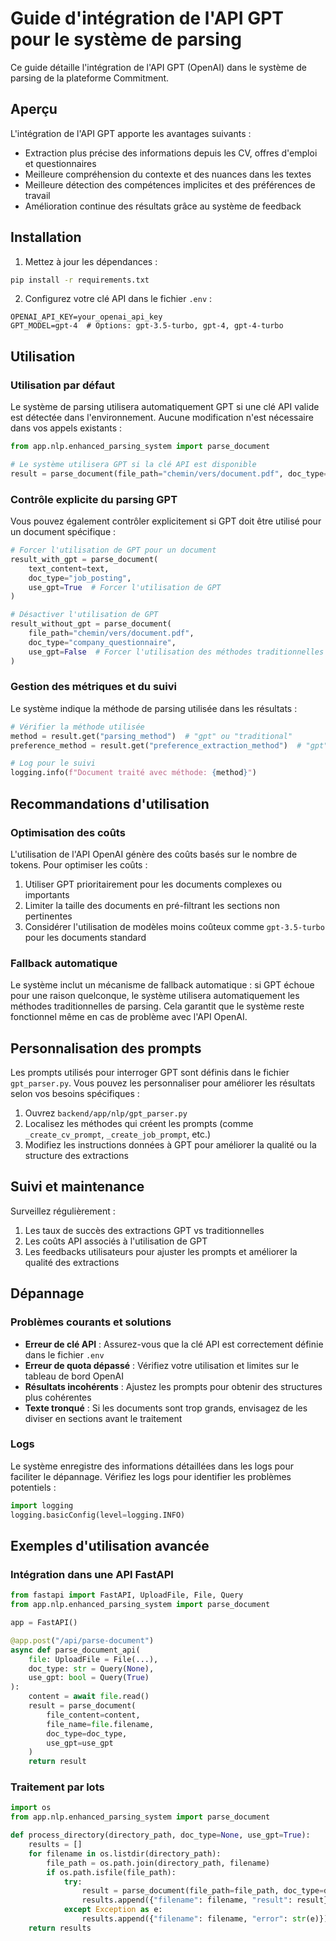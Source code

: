 # Guide d'intégration de l'API GPT pour le système de parsing

Ce guide détaille l'intégration de l'API GPT (OpenAI) dans le système de parsing de la plateforme Commitment.

## Aperçu

L'intégration de l'API GPT apporte les avantages suivants :

- Extraction plus précise des informations depuis les CV, offres d'emploi et questionnaires
- Meilleure compréhension du contexte et des nuances dans les textes
- Meilleure détection des compétences implicites et des préférences de travail
- Amélioration continue des résultats grâce au système de feedback

## Installation

1. Mettez à jour les dépendances :

```bash
pip install -r requirements.txt
```

2. Configurez votre clé API dans le fichier `.env` :

```
OPENAI_API_KEY=your_openai_api_key
GPT_MODEL=gpt-4  # Options: gpt-3.5-turbo, gpt-4, gpt-4-turbo
```

## Utilisation

### Utilisation par défaut

Le système de parsing utilisera automatiquement GPT si une clé API valide est détectée dans l'environnement. Aucune modification n'est nécessaire dans vos appels existants :

```python
from app.nlp.enhanced_parsing_system import parse_document

# Le système utilisera GPT si la clé API est disponible
result = parse_document(file_path="chemin/vers/document.pdf", doc_type="cv")
```

### Contrôle explicite du parsing GPT

Vous pouvez également contrôler explicitement si GPT doit être utilisé pour un document spécifique :

```python
# Forcer l'utilisation de GPT pour un document
result_with_gpt = parse_document(
    text_content=text,
    doc_type="job_posting",
    use_gpt=True  # Forcer l'utilisation de GPT
)

# Désactiver l'utilisation de GPT
result_without_gpt = parse_document(
    file_path="chemin/vers/document.pdf",
    doc_type="company_questionnaire",
    use_gpt=False  # Forcer l'utilisation des méthodes traditionnelles
)
```

### Gestion des métriques et du suivi

Le système indique la méthode de parsing utilisée dans les résultats :

```python
# Vérifier la méthode utilisée
method = result.get("parsing_method")  # "gpt" ou "traditional"
preference_method = result.get("preference_extraction_method")  # "gpt" ou "traditional"

# Log pour le suivi
logging.info(f"Document traité avec méthode: {method}")
```

## Recommandations d'utilisation

### Optimisation des coûts

L'utilisation de l'API OpenAI génère des coûts basés sur le nombre de tokens. Pour optimiser les coûts :

1. Utiliser GPT prioritairement pour les documents complexes ou importants
2. Limiter la taille des documents en pré-filtrant les sections non pertinentes
3. Considérer l'utilisation de modèles moins coûteux comme `gpt-3.5-turbo` pour les documents standard

### Fallback automatique

Le système inclut un mécanisme de fallback automatique : si GPT échoue pour une raison quelconque, le système utilisera automatiquement les méthodes traditionnelles de parsing. Cela garantit que le système reste fonctionnel même en cas de problème avec l'API OpenAI.

## Personnalisation des prompts

Les prompts utilisés pour interroger GPT sont définis dans le fichier `gpt_parser.py`. Vous pouvez les personnaliser pour améliorer les résultats selon vos besoins spécifiques :

1. Ouvrez `backend/app/nlp/gpt_parser.py`
2. Localisez les méthodes qui créent les prompts (comme `_create_cv_prompt`, `_create_job_prompt`, etc.)
3. Modifiez les instructions données à GPT pour améliorer la qualité ou la structure des extractions

## Suivi et maintenance

Surveillez régulièrement :

1. Les taux de succès des extractions GPT vs traditionnelles
2. Les coûts API associés à l'utilisation de GPT
3. Les feedbacks utilisateurs pour ajuster les prompts et améliorer la qualité des extractions

## Dépannage

### Problèmes courants et solutions

- **Erreur de clé API** : Assurez-vous que la clé API est correctement définie dans le fichier `.env`
- **Erreur de quota dépassé** : Vérifiez votre utilisation et limites sur le tableau de bord OpenAI
- **Résultats incohérents** : Ajustez les prompts pour obtenir des structures plus cohérentes
- **Texte tronqué** : Si les documents sont trop grands, envisagez de les diviser en sections avant le traitement

### Logs

Le système enregistre des informations détaillées dans les logs pour faciliter le dépannage. Vérifiez les logs pour identifier les problèmes potentiels :

```python
import logging
logging.basicConfig(level=logging.INFO)
```

## Exemples d'utilisation avancée

### Intégration dans une API FastAPI

```python
from fastapi import FastAPI, UploadFile, File, Query
from app.nlp.enhanced_parsing_system import parse_document

app = FastAPI()

@app.post("/api/parse-document")
async def parse_document_api(
    file: UploadFile = File(...),
    doc_type: str = Query(None),
    use_gpt: bool = Query(True)
):
    content = await file.read()
    result = parse_document(
        file_content=content,
        file_name=file.filename,
        doc_type=doc_type,
        use_gpt=use_gpt
    )
    return result
```

### Traitement par lots

```python
import os
from app.nlp.enhanced_parsing_system import parse_document

def process_directory(directory_path, doc_type=None, use_gpt=True):
    results = []
    for filename in os.listdir(directory_path):
        file_path = os.path.join(directory_path, filename)
        if os.path.isfile(file_path):
            try:
                result = parse_document(file_path=file_path, doc_type=doc_type, use_gpt=use_gpt)
                results.append({"filename": filename, "result": result})
            except Exception as e:
                results.append({"filename": filename, "error": str(e)})
    return results
```
